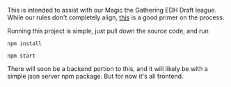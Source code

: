 This is intended to assist with our Magic the Gathering EDH Draft league. While our rules don't completely align, [this](http://www.starcitygames.com/article/32810_The-Commander-League-Rotisserie-Draft.html) is a good primer on the process.

Running this project is simple, just pull down the source code, and run 

```
npm install
```

```
npm start
```

There will soon be a backend portion to this, and it will likely be with a simple json server npm package. But for now it's all frontend.